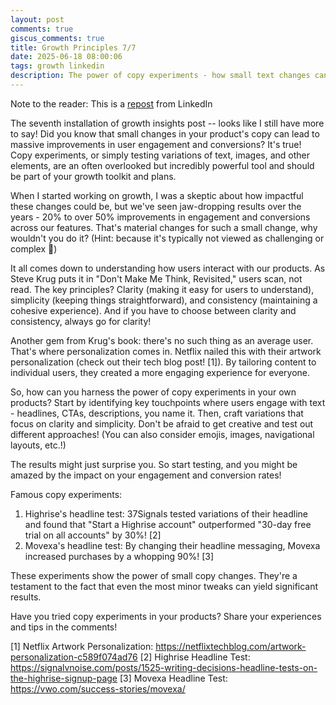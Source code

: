 ```yaml
---
layout: post
comments: true
giscus_comments: true
title: Growth Principles 7/7
date: 2025-06-18 08:00:06
tags: growth linkedin
description: The power of copy experiments - how small text changes can drive 20-50% improvements in engagement, with lessons from Steve Krug and real-world case studies.
---
```


Note to the reader: This is a [repost](https://www.linkedin.com/posts/yewjinlim_the-seventh-installation-of-growth-insights-activity-7184217960817848320-dizv?utm_source=share&utm_medium=member_desktop&rcm=ACoAAAD4xmMBhqAf0RkmEot2NJkJA3gvq31H7Os) from LinkedIn

The seventh installation of growth insights post -- looks like I still have more to say! Did you know that small changes in your product's copy can lead to massive improvements in user engagement and conversions? It's true! Copy experiments, or simply testing variations of text, images, and other elements, are an often overlooked but incredibly powerful tool and should be part of your growth toolkit and plans.

When I started working on growth, I was a skeptic about how impactful these changes could be, but we've seen jaw-dropping results over the years - 20% to over 50% improvements in engagement and conversions across our features. That's material changes for such a small change, why wouldn't you do it? (Hint: because it's typically not viewed as challenging or complex 🤯)

It all comes down to understanding how users interact with our products. As Steve Krug puts it in "Don't Make Me Think, Revisited," users scan, not read. The key principles? Clarity (making it easy for users to understand), simplicity (keeping things straightforward), and consistency (maintaining a cohesive experience). And if you have to choose between clarity and consistency, always go for clarity!

Another gem from Krug's book: there's no such thing as an average user. That's where personalization comes in. Netflix nailed this with their artwork personalization (check out their tech blog post! [1]). By tailoring content to individual users, they created a more engaging experience for everyone.

So, how can you harness the power of copy experiments in your own products? Start by identifying key touchpoints where users engage with text - headlines, CTAs, descriptions, you name it. Then, craft variations that focus on clarity and simplicity. Don't be afraid to get creative and test out different approaches! (You can also consider emojis, images, navigational layouts, etc.!)

The results might just surprise you. So start testing, and you might be amazed by the impact on your engagement and conversion rates!

Famous copy experiments:

1. Highrise's headline test: 37Signals tested variations of their headline and found that "Start a Highrise account" outperformed "30-day free trial on all accounts" by 30%! [2]
2. Movexa's headline test: By changing their headline messaging, Movexa increased purchases by a whopping 90%! [3]

These experiments show the power of small copy changes. They're a testament to the fact that even the most minor tweaks can yield significant results.

Have you tried copy experiments in your products? Share your experiences and tips in the comments!

[1] Netflix Artwork Personalization: https://netflixtechblog.com/artwork-personalization-c589f074ad76
[2] Highrise Headline Test: https://signalvnoise.com/posts/1525-writing-decisions-headline-tests-on-the-highrise-signup-page
[3] Movexa Headline Test: https://vwo.com/success-stories/movexa/
